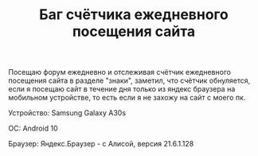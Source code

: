 ﻿---
title: "Баг счётчика ежедневного посещения сайта"
se.owner.user_id: 432717
se.owner.display_name: "nikoshi"
se.owner.link: "https://ru.meta.stackoverflow.com/users/432717/nikoshi"
se.link: "https://ru.meta.stackoverflow.com/questions/11706/%d0%91%d0%b0%d0%b3-%d1%81%d1%87%d1%91%d1%82%d1%87%d0%b8%d0%ba%d0%b0-%d0%b5%d0%b6%d0%b5%d0%b4%d0%bd%d0%b5%d0%b2%d0%bd%d0%be%d0%b3%d0%be-%d0%bf%d0%be%d1%81%d0%b5%d1%89%d0%b5%d0%bd%d0%b8%d1%8f-%d1%81%d0%b0%d0%b9%d1%82%d0%b0"
se.question_id: 11706
se.post_type: question
---
<p>Посещаю форум ежедневно и отслеживая счётчик ежедневного посещения сайта в разделе &quot;знаки&quot;, заметил, что счётчик обнуляется, если я посещаю сайт в течение дня только из яндекс браузера на мобильном устройстве, то есть если я не захожу на сайт с моего пк.</p>
<p>Устройство: Samsung Galaxy A30s</p>
<p>ОС: Android 10</p>
<p>Браузер: Яндекс.Браузер - с Алисой, версия 21.6.1.128</p>
